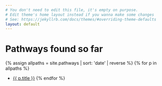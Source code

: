 ```yaml
---
# You don't need to edit this file, it's empty on purpose.
# Edit theme's home layout instead if you wanna make some changes
# See: https://jekyllrb.com/docs/themes/#overriding-theme-defaults
layout: default
---
```


# Pathways found so far

{% assign allpaths = site.pathways | sort: 'date' | reverse %}
{% for p in allpaths %}
- <a href="{{ p.url | relative_url }}">{{ p.title }}</a>
{% endfor %}
